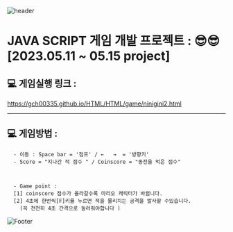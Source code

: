  ![header](https://capsule-render.vercel.app/api?type=waving&color=auto&height=200&section&text=NiniJini-GitHub&animation=fadeIn)
 
 
 <h1> JAVA SCRIPT 게임 개발 프로젝트 : <nini jini MARIO>  😎😎 <br> [2023.05.11 ~ 05.15 project]</br></h1>



## 💻 게임실행 링크 : 
https://gch00335.github.io/HTML/HTML/game/ninigini2.html

<hr>

## 💻 게임방법 :

      - 이동 : Space bar = '점프' / ←   →  = '방향키'
      - Score = "지나간 적 점수 " / Coinscore = "동전을 먹은 점수"
  


      - Game point :
      [1] coinscore 점수가 올라갈수록 마리오 캐릭터가 바뀝니다.
      [2] 4초에 한번씩[F]키를 누르면 적을 물리치는 공격을 발사할 수있습니다.
        (꼭 천천히 4초 간격으로 눌러줘야합니다 ) 
    


 ![Footer](https://capsule-render.vercel.app/api?type=waving&color=auto&height=200&section=footer)
